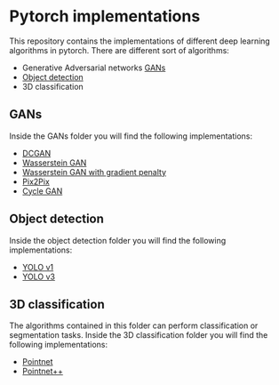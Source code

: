 # Pytorch implementations

This repository contains the implementations of different deep learning algorithms in pytorch. There are different sort of algorithms:

- Generative Adversarial networks [GANs](https://jonathan-hui.medium.com/gan-whats-generative-adversarial-networks-and-its-application-f39ed278ef09)
- [Object detection](https://medium.com/visionwizard/object-detection-4bf3edadf07f)
- 3D classification

## GANs

Inside the GANs folder you will find the following implementations:

- [DCGAN](https://arxiv.org/abs/1511.06434)
- [Wasserstein GAN](https://arxiv.org/abs/1701.07875)
- [Wasserstein GAN with gradient penalty](https://arxiv.org/abs/1704.00028)
- [Pix2Pix](https://arxiv.org/abs/1611.07004)
- [Cycle GAN](https://arxiv.org/abs/1703.10593)

## Object detection

Inside the object detection folder you will find the following implementations:

- [YOLO v1](https://arxiv.org/abs/1506.02640)
- [YOLO v3](https://arxiv.org/abs/1804.02767)

## 3D classification

The algorithms contained in this folder can perform classification or segmentation tasks. Inside the 3D classification folder you will find the following implementations:

- [Pointnet](https://arxiv.org/abs/1612.00593)
- [Pointnet++](https://arxiv.org/abs/1706.02413)
